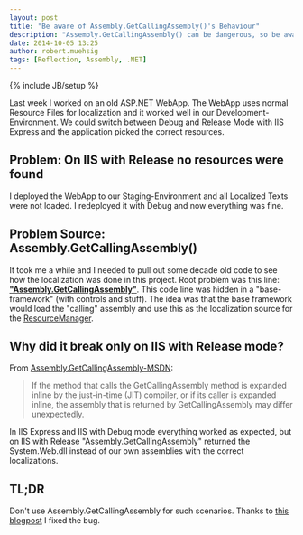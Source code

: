 ```yaml
---
layout: post
title: "Be aware of Assembly.GetCallingAssembly()'s Behaviour"
description: "Assembly.GetCallingAssembly() can be dangerous, so be aware if you use it."
date: 2014-10-05 13:25
author: robert.muehsig
tags: [Reflection, Assembly, .NET]
---
```

{% include JB/setup %}

Last week I worked on an old ASP.NET WebApp. The WebApp uses normal Resource Files for localization and it worked well in our Development-Environment. We could switch between Debug and Release Mode with IIS Express and the application picked the correct resources.

## Problem: On IIS with Release no resources were found
I deployed the WebApp to our Staging-Environment and all Localized Texts were not loaded. I redeployed it with Debug and now everything was fine. 

## Problem Source: Assembly.GetCallingAssembly()
It took me a while and I needed to pull out some decade old code to see how the localization was done in this project. Root problem was this line: [__"Assembly.GetCallingAssembly"__](http://msdn.microsoft.com/en-us/library/system.reflection.assembly.getcallingassembly(v=vs.110).aspx). This code line was hidden in a "base-framework" (with controls and stuff). 
The idea was that the base framework would load the "calling" assembly and use this as the localization source for the [ResourceManager](http://msdn.microsoft.com/en-us/library/system.resources.resourcemanager(v=vs.110).aspx). 

## Why did it break only on IIS with Release mode?
From [Assembly.GetCallingAssembly-MSDN](http://msdn.microsoft.com/en-us/library/system.reflection.assembly.getcallingassembly(v=vs.110).aspx):

> If the method that calls the GetCallingAssembly method is expanded inline by the just-in-time (JIT) compiler, or if its caller is expanded inline, the assembly that is returned by GetCallingAssembly may differ unexpectedly.

In IIS Express and IIS with Debug mode everything worked as expected, but on IIS with Release "Assembly.GetCallingAssembly" returned the System.Web.dll instead of our own assemblies with the correct localizations.

## TL;DR
Don't use Assembly.GetCallingAssembly for such scenarios. Thanks to [this blogpost](http://blog.idm.fr/2011/09/why-getcallingassembly-is-dangerous.html) I fixed the bug.

